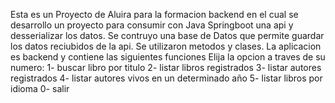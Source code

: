 Esta es un Proyecto de Aluira para la formacion backend en el cual se desarrollo un proyecto para consumir con Java Springboot  una api y desserializar los datos.
Se contruyo una base de Datos que permite guardar los datos reciubidos de la api.
Se utilizaron metodos y clases.
La aplicacion es backend y contiene las siguientes funciones
 Elija la opcion a traves de su numero:
                    1- buscar libro por titulo
                    2- listar libros registrados
                    3- listar autores registrados
                    4- listar autores vivos en un determinado año
                    5- listar libros por idioma
                    0- salir
